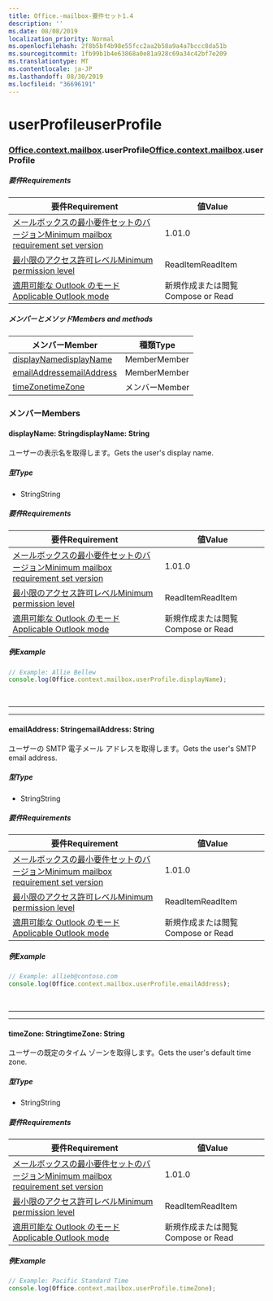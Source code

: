 ```yaml
---
title: Office.-mailbox-要件セット1.4
description: ''
ms.date: 08/08/2019
localization_priority: Normal
ms.openlocfilehash: 2f8b5bf4b98e55fcc2aa2b58a9a4a7bccc8da51b
ms.sourcegitcommit: 1fb99b1b4e63868a0e81a928c69a34c42bf7e209
ms.translationtype: MT
ms.contentlocale: ja-JP
ms.lasthandoff: 08/30/2019
ms.locfileid: "36696191"
---
```

# <a name="userprofile"></a><span data-ttu-id="be730-102">userProfile</span><span class="sxs-lookup"><span data-stu-id="be730-102">userProfile</span></span>

### <a name="officeofficemdcontextofficecontextmdmailboxofficecontextmailboxmduserprofile"></a><span data-ttu-id="be730-103">[Office](Office.md)[.context](Office.context.md)[.mailbox](Office.context.mailbox.md).userProfile</span><span class="sxs-lookup"><span data-stu-id="be730-103">[Office](Office.md)[.context](Office.context.md)[.mailbox](Office.context.mailbox.md).userProfile</span></span>

##### <a name="requirements"></a><span data-ttu-id="be730-104">要件</span><span class="sxs-lookup"><span data-stu-id="be730-104">Requirements</span></span>

|<span data-ttu-id="be730-105">要件</span><span class="sxs-lookup"><span data-stu-id="be730-105">Requirement</span></span>| <span data-ttu-id="be730-106">値</span><span class="sxs-lookup"><span data-stu-id="be730-106">Value</span></span>|
|---|---|
|[<span data-ttu-id="be730-107">メールボックスの最小要件セットのバージョン</span><span class="sxs-lookup"><span data-stu-id="be730-107">Minimum mailbox requirement set version</span></span>](/office/dev/add-ins/reference/requirement-sets/outlook-api-requirement-sets)| <span data-ttu-id="be730-108">1.0</span><span class="sxs-lookup"><span data-stu-id="be730-108">1.0</span></span>|
|[<span data-ttu-id="be730-109">最小限のアクセス許可レベル</span><span class="sxs-lookup"><span data-stu-id="be730-109">Minimum permission level</span></span>](/outlook/add-ins/understanding-outlook-add-in-permissions)| <span data-ttu-id="be730-110">ReadItem</span><span class="sxs-lookup"><span data-stu-id="be730-110">ReadItem</span></span>|
|[<span data-ttu-id="be730-111">適用可能な Outlook のモード</span><span class="sxs-lookup"><span data-stu-id="be730-111">Applicable Outlook mode</span></span>](/outlook/add-ins/#extension-points)| <span data-ttu-id="be730-112">新規作成または閲覧</span><span class="sxs-lookup"><span data-stu-id="be730-112">Compose or Read</span></span>|

##### <a name="members-and-methods"></a><span data-ttu-id="be730-113">メンバーとメソッド</span><span class="sxs-lookup"><span data-stu-id="be730-113">Members and methods</span></span>

| <span data-ttu-id="be730-114">メンバー</span><span class="sxs-lookup"><span data-stu-id="be730-114">Member</span></span> | <span data-ttu-id="be730-115">種類</span><span class="sxs-lookup"><span data-stu-id="be730-115">Type</span></span> |
|--------|------|
| [<span data-ttu-id="be730-116">displayName</span><span class="sxs-lookup"><span data-stu-id="be730-116">displayName</span></span>](#displayname-string) | <span data-ttu-id="be730-117">Member</span><span class="sxs-lookup"><span data-stu-id="be730-117">Member</span></span> |
| [<span data-ttu-id="be730-118">emailAddress</span><span class="sxs-lookup"><span data-stu-id="be730-118">emailAddress</span></span>](#emailaddress-string) | <span data-ttu-id="be730-119">Member</span><span class="sxs-lookup"><span data-stu-id="be730-119">Member</span></span> |
| [<span data-ttu-id="be730-120">timeZone</span><span class="sxs-lookup"><span data-stu-id="be730-120">timeZone</span></span>](#timezone-string) | <span data-ttu-id="be730-121">メンバー</span><span class="sxs-lookup"><span data-stu-id="be730-121">Member</span></span> |

### <a name="members"></a><span data-ttu-id="be730-122">メンバー</span><span class="sxs-lookup"><span data-stu-id="be730-122">Members</span></span>

#### <a name="displayname-string"></a><span data-ttu-id="be730-123">displayName: String</span><span class="sxs-lookup"><span data-stu-id="be730-123">displayName: String</span></span>

<span data-ttu-id="be730-124">ユーザーの表示名を取得します。</span><span class="sxs-lookup"><span data-stu-id="be730-124">Gets the user's display name.</span></span>

##### <a name="type"></a><span data-ttu-id="be730-125">型</span><span class="sxs-lookup"><span data-stu-id="be730-125">Type</span></span>

*   <span data-ttu-id="be730-126">String</span><span class="sxs-lookup"><span data-stu-id="be730-126">String</span></span>

##### <a name="requirements"></a><span data-ttu-id="be730-127">要件</span><span class="sxs-lookup"><span data-stu-id="be730-127">Requirements</span></span>

|<span data-ttu-id="be730-128">要件</span><span class="sxs-lookup"><span data-stu-id="be730-128">Requirement</span></span>| <span data-ttu-id="be730-129">値</span><span class="sxs-lookup"><span data-stu-id="be730-129">Value</span></span>|
|---|---|
|[<span data-ttu-id="be730-130">メールボックスの最小要件セットのバージョン</span><span class="sxs-lookup"><span data-stu-id="be730-130">Minimum mailbox requirement set version</span></span>](/office/dev/add-ins/reference/requirement-sets/outlook-api-requirement-sets)| <span data-ttu-id="be730-131">1.0</span><span class="sxs-lookup"><span data-stu-id="be730-131">1.0</span></span>|
|[<span data-ttu-id="be730-132">最小限のアクセス許可レベル</span><span class="sxs-lookup"><span data-stu-id="be730-132">Minimum permission level</span></span>](/outlook/add-ins/understanding-outlook-add-in-permissions)| <span data-ttu-id="be730-133">ReadItem</span><span class="sxs-lookup"><span data-stu-id="be730-133">ReadItem</span></span>|
|[<span data-ttu-id="be730-134">適用可能な Outlook のモード</span><span class="sxs-lookup"><span data-stu-id="be730-134">Applicable Outlook mode</span></span>](/outlook/add-ins/#extension-points)| <span data-ttu-id="be730-135">新規作成または閲覧</span><span class="sxs-lookup"><span data-stu-id="be730-135">Compose or Read</span></span>|

##### <a name="example"></a><span data-ttu-id="be730-136">例</span><span class="sxs-lookup"><span data-stu-id="be730-136">Example</span></span>

```js
// Example: Allie Bellew
console.log(Office.context.mailbox.userProfile.displayName);
```

<br>

---
---

#### <a name="emailaddress-string"></a><span data-ttu-id="be730-137">emailAddress: String</span><span class="sxs-lookup"><span data-stu-id="be730-137">emailAddress: String</span></span>

<span data-ttu-id="be730-138">ユーザーの SMTP 電子メール アドレスを取得します。</span><span class="sxs-lookup"><span data-stu-id="be730-138">Gets the user's SMTP email address.</span></span>

##### <a name="type"></a><span data-ttu-id="be730-139">型</span><span class="sxs-lookup"><span data-stu-id="be730-139">Type</span></span>

*   <span data-ttu-id="be730-140">String</span><span class="sxs-lookup"><span data-stu-id="be730-140">String</span></span>

##### <a name="requirements"></a><span data-ttu-id="be730-141">要件</span><span class="sxs-lookup"><span data-stu-id="be730-141">Requirements</span></span>

|<span data-ttu-id="be730-142">要件</span><span class="sxs-lookup"><span data-stu-id="be730-142">Requirement</span></span>| <span data-ttu-id="be730-143">値</span><span class="sxs-lookup"><span data-stu-id="be730-143">Value</span></span>|
|---|---|
|[<span data-ttu-id="be730-144">メールボックスの最小要件セットのバージョン</span><span class="sxs-lookup"><span data-stu-id="be730-144">Minimum mailbox requirement set version</span></span>](/office/dev/add-ins/reference/requirement-sets/outlook-api-requirement-sets)| <span data-ttu-id="be730-145">1.0</span><span class="sxs-lookup"><span data-stu-id="be730-145">1.0</span></span>|
|[<span data-ttu-id="be730-146">最小限のアクセス許可レベル</span><span class="sxs-lookup"><span data-stu-id="be730-146">Minimum permission level</span></span>](/outlook/add-ins/understanding-outlook-add-in-permissions)| <span data-ttu-id="be730-147">ReadItem</span><span class="sxs-lookup"><span data-stu-id="be730-147">ReadItem</span></span>|
|[<span data-ttu-id="be730-148">適用可能な Outlook のモード</span><span class="sxs-lookup"><span data-stu-id="be730-148">Applicable Outlook mode</span></span>](/outlook/add-ins/#extension-points)| <span data-ttu-id="be730-149">新規作成または閲覧</span><span class="sxs-lookup"><span data-stu-id="be730-149">Compose or Read</span></span>|

##### <a name="example"></a><span data-ttu-id="be730-150">例</span><span class="sxs-lookup"><span data-stu-id="be730-150">Example</span></span>

```js
// Example: allieb@contoso.com
console.log(Office.context.mailbox.userProfile.emailAddress);
```

<br>

---
---

#### <a name="timezone-string"></a><span data-ttu-id="be730-151">timeZone: String</span><span class="sxs-lookup"><span data-stu-id="be730-151">timeZone: String</span></span>

<span data-ttu-id="be730-152">ユーザーの既定のタイム ゾーンを取得します。</span><span class="sxs-lookup"><span data-stu-id="be730-152">Gets the user's default time zone.</span></span>

##### <a name="type"></a><span data-ttu-id="be730-153">型</span><span class="sxs-lookup"><span data-stu-id="be730-153">Type</span></span>

*   <span data-ttu-id="be730-154">String</span><span class="sxs-lookup"><span data-stu-id="be730-154">String</span></span>

##### <a name="requirements"></a><span data-ttu-id="be730-155">要件</span><span class="sxs-lookup"><span data-stu-id="be730-155">Requirements</span></span>

|<span data-ttu-id="be730-156">要件</span><span class="sxs-lookup"><span data-stu-id="be730-156">Requirement</span></span>| <span data-ttu-id="be730-157">値</span><span class="sxs-lookup"><span data-stu-id="be730-157">Value</span></span>|
|---|---|
|[<span data-ttu-id="be730-158">メールボックスの最小要件セットのバージョン</span><span class="sxs-lookup"><span data-stu-id="be730-158">Minimum mailbox requirement set version</span></span>](/office/dev/add-ins/reference/requirement-sets/outlook-api-requirement-sets)| <span data-ttu-id="be730-159">1.0</span><span class="sxs-lookup"><span data-stu-id="be730-159">1.0</span></span>|
|[<span data-ttu-id="be730-160">最小限のアクセス許可レベル</span><span class="sxs-lookup"><span data-stu-id="be730-160">Minimum permission level</span></span>](/outlook/add-ins/understanding-outlook-add-in-permissions)| <span data-ttu-id="be730-161">ReadItem</span><span class="sxs-lookup"><span data-stu-id="be730-161">ReadItem</span></span>|
|[<span data-ttu-id="be730-162">適用可能な Outlook のモード</span><span class="sxs-lookup"><span data-stu-id="be730-162">Applicable Outlook mode</span></span>](/outlook/add-ins/#extension-points)| <span data-ttu-id="be730-163">新規作成または閲覧</span><span class="sxs-lookup"><span data-stu-id="be730-163">Compose or Read</span></span>|

##### <a name="example"></a><span data-ttu-id="be730-164">例</span><span class="sxs-lookup"><span data-stu-id="be730-164">Example</span></span>

```js
// Example: Pacific Standard Time
console.log(Office.context.mailbox.userProfile.timeZone);
```
